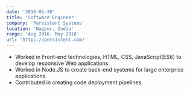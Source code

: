 ```yaml
---
date: '2018-05-30'
title: 'Software Engineer'
company: 'Persistent Systems'
location: 'Nagpur, India'
range: 'Aug 2016- May 2018'
url: 'https://persistent.com/'
---
```


- Worked in Front-end technologies, HTML, CSS, JavaScript(ES6) to develop responsive Web applications.
- Worked in Node.JS to create back-end systems for large enterprise applications.
- Contributed in creating code deployment pipelines.
